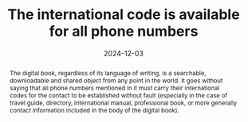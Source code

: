 ---
title: The international code is available for all phone numbers
detail: null
abstract: The digital book, regardless of its language of writing, is a searchable, downloadable and shared object from any point in the world. It goes without saying that all phone numbers mentioned in it must carry their international codes for the contact to be established without fault (especially in the case of travel guide, directory, international manual, professional book, or more generally contact information included in the body of the digital book).
categories:
  - Internationalization
agrege: O4123-E034
opquast: 4 123
indiceebook: "34"
description: Rule 034
before: "033"
weight: "34"
after: "035"
actif: "1"
layout: rules
date: 2024-12-03
tags:
  - Usability
objectif:
  - Allow the immeditate use of the phone call regardless of user context
Meo:
  - "Start each phone number with the country code with two previous digits of one more symbol, e.g. '+33' for France. Replace the zero, which may appear as the first digit, with the country code. "
  - Present the phone number as a series of pairs of digits separated by a single space, or the first pair, corresponding to the country code, begins with a plus symbol, and the second pair contains only one digit, to harmonize the rest. For example, '+33 1 00 00 00 00'
Controle:
  - For each phone number&nbsp;:<ul><li>Please check that first the country code has two digits preceding of a symbol more, e.g. '+33' for France.</li><li>Check that the zero, likely to appear as the first digit, is replaced by the country code.</li><li>Check that in its global form it is a series of pairs of digits separated by an inseparable space, or the first pair, corresponding to the country code, begins with a plus symbol, and the second pair contains only one number. For example, '+33 1 00 00 00 00'</li></ul>.
epubcheck: false
ace: false
humancheck: true
ReadiumGoToolkit: null
Source:
  - Opquast
Referentiel:
  - ""
steps:
  - design
  - editorial
---